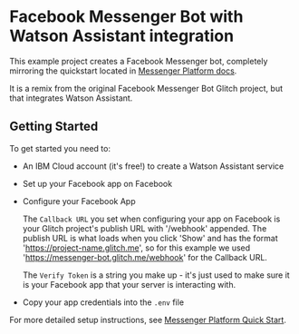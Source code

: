 # Facebook Messenger Bot with Watson Assistant integration

This example project creates a Facebook Messenger bot, completely
mirroring the quickstart located in [Messenger Platform docs](https://developers.facebook.com/docs/messenger-platform/guides/quick-start).

It is a remix from the original Facebook Messenger Bot Glitch project, but that integrates Watson Assistant.

## Getting Started
To get started you need to:

- An IBM Cloud account (it's free!) to create a Watson Assistant service 

- Set up your Facebook app on Facebook

- Configure your Facebook App

  The `Callback URL` you set when configuring your app on Facebook is your Glitch project's publish URL with '/webhook' appended. The publish URL is what loads when you click 'Show' and has the format 'https://project-name.glitch.me', so for this example we used 'https://messenger-bot.glitch.me/webhook' for the Callback URL.

  The `Verify Token` is a string you make up - it's just used to make sure it is your Facebook app that your server is interacting with. 

- Copy your app credentials into the `.env` file

For more detailed setup instructions, see [Messenger Platform Quick Start](https://developers.facebook.com/docs/messenger-platform/guides/quick-start).
